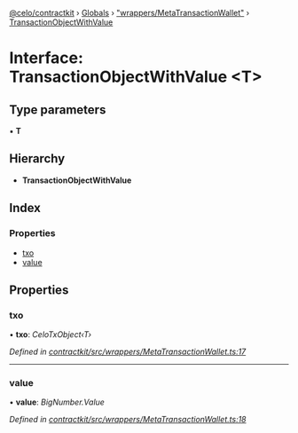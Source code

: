 [@celo/contractkit](../README.md) › [Globals](../globals.md) › ["wrappers/MetaTransactionWallet"](../modules/_wrappers_metatransactionwallet_.md) › [TransactionObjectWithValue](_wrappers_metatransactionwallet_.transactionobjectwithvalue.md)

# Interface: TransactionObjectWithValue <**T**>

## Type parameters

▪ **T**

## Hierarchy

* **TransactionObjectWithValue**

## Index

### Properties

* [txo](_wrappers_metatransactionwallet_.transactionobjectwithvalue.md#txo)
* [value](_wrappers_metatransactionwallet_.transactionobjectwithvalue.md#value)

## Properties

###  txo

• **txo**: *CeloTxObject‹T›*

*Defined in [contractkit/src/wrappers/MetaTransactionWallet.ts:17](https://github.com/celo-org/celo-monorepo/blob/master/packages/sdk/contractkit/src/wrappers/MetaTransactionWallet.ts#L17)*

___

###  value

• **value**: *BigNumber.Value*

*Defined in [contractkit/src/wrappers/MetaTransactionWallet.ts:18](https://github.com/celo-org/celo-monorepo/blob/master/packages/sdk/contractkit/src/wrappers/MetaTransactionWallet.ts#L18)*
